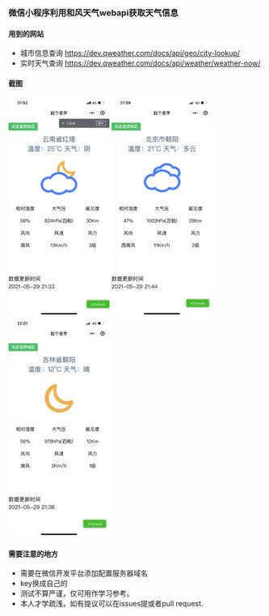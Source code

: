 ### 微信小程序利用和风天气webapi获取天气信息
#### 用到的网站
+ 城市信息查询 https://dev.qweather.com/docs/api/geo/city-lookup/
+ 实时天气查询 https://dev.qweather.com/docs/api/weather/weather-now/

#### 截图
<img width="200" src="https://github.com/junzhou1999/minprogram_hefeng_webapi/raw/main/screenshots/pic.jpg"/>
<img width="200" src="https://github.com/junzhou1999/minprogram_hefeng_webapi/raw/main/screenshots/pic2.jpg"/>
<img width="200" src="https://github.com/junzhou1999/minprogram_hefeng_webapi/raw/main/screenshots/pic3.jpg"/>

#### 需要注意的地方
+ 需要在微信开发平台添加配置服务器域名
+ key换成自己的
+ 测试不算严谨，仅可用作学习参考。
+ 本人才学疏浅，如有提议可以在issues提或者pull request.
